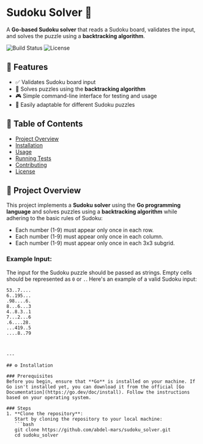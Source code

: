 # Sudoku Solver 🧩

A **Go-based Sudoku solver** that reads a Sudoku board, validates the input, and solves the puzzle using a **backtracking algorithm**.

![Build Status](https://img.shields.io/badge/Build-Passing-brightgreen)
![License](https://img.shields.io/badge/License-MIT-blue)

## 🚀 Features
- ✅ Validates Sudoku board input
- 🔄 Solves puzzles using the **backtracking algorithm**
- 🎮 Simple command-line interface for testing and usage
- 🧩 Easily adaptable for different Sudoku puzzles

## 📖 Table of Contents
- [Project Overview](#project-overview)
- [Installation](#installation)
- [Usage](#usage)
- [Running Tests](#running-tests)
- [Contributing](#contributing)
- [License](#license)

## 🚀 Project Overview
This project implements a **Sudoku solver** using the **Go programming language** and solves puzzles using a **backtracking algorithm** while adhering to the basic rules of Sudoku:
- Each number (1-9) must appear only once in each row.
- Each number (1-9) must appear only once in each column.
- Each number (1-9) must appear only once in each 3x3 subgrid.

### Example Input:
The input for the Sudoku puzzle should be passed as strings. Empty cells should be represented as `0` or `.`. Here's an example of a valid Sudoku input:

```plaintext
53..7....
6..195...
.98....6.
8...6...3
4..8.3..1
7...2...6
.6....28.
...419..5
....8..79



---

## ⚙️ Installation

### Prerequisites
Before you begin, ensure that **Go** is installed on your machine. If Go isn't installed yet, you can download it from the official [Go Documentation](https://go.dev/doc/install). Follow the instructions based on your operating system.

### Steps
1. **Clone the repository**:
   Start by cloning the repository to your local machine:
   ```bash
   git clone https://github.com/abdel-mars/sudoku_solver.git
   cd sudoku_solver
